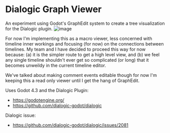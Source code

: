 # Dialogic Graph Viewer

An experiment using Godot's GraphEdit system to create a tree visualization for the Dialogic plugin.
![image](https://github.com/user-attachments/assets/38427911-490a-4406-ad7b-a469d914935f)

For now I'm implementing this as a macro viewer, less concerned with timeline inner workings and focusing (for now) on the connections between timelines.
My team and I have decided to proceed this way for now because:
  (a) it is the simpler route to get a high level view, and
  (b) we feel any single timeline shouldn't ever get so complicated (or long) that it becomes unweildy in the current timeline editor.

We've talked about making comment events editable though for now I'm keeping this a read only viewer until I get the hang of GraphEdit.

Uses Godot 4.3 and the Dialogic Plugin:
- https://godotengine.org/
- https://github.com/dialogic-godot/dialogic

Dialogic issue:
- https://github.com/dialogic-godot/dialogic/issues/2081
